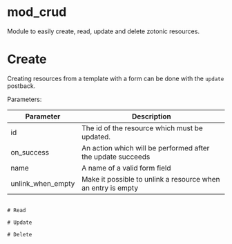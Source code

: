 # mod_crud
 
Module to easily create, read, update and delete zotonic resources.

# Create

Creating resources from a template with a form can be done with the 
`update` postback.

Parameters:

| Parameter         | Description                                                 |
|-------------------|-------------------------------------------------------------|
| id                | The id of the resource which must be updated.               |
| on_success        | An action which will be performed after the update succeeds |
| name              | A name of a valid form field                                |
| unlink_when_empty | Make it possible to unlink a resource when an entry is empty |




```

# Read

# Update

# Delete
